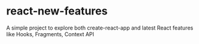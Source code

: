 # react-new-features
A simple project to explore both create-react-app and latest React features like Hooks, Fragments, Context API
